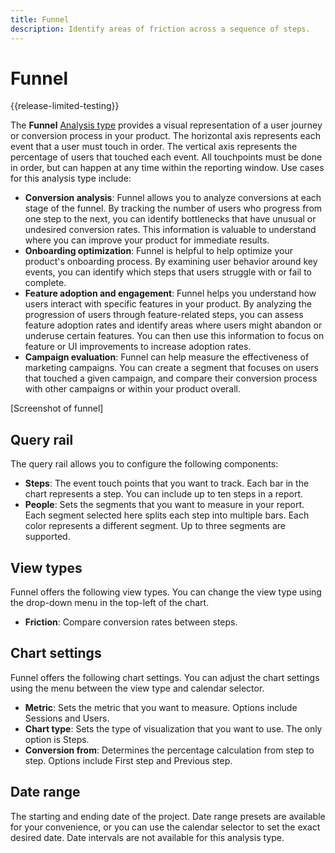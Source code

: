 ```yaml
---
title: Funnel
description: Identify areas of friction across a sequence of steps.
---
```

# Funnel

{{release-limited-testing}}

The **Funnel** [Analysis type](overview.md) provides a visual representation of a user journey or conversion process in your product. The horizontal axis represents each event that a user must touch in order. The vertical axis represents the percentage of users that touched each event. All touchpoints must be done in order, but can happen at any time within the reporting window. Use cases for this analysis type include:

* **Conversion analysis**: Funnel allows you to analyze conversions at each stage of the funnel. By tracking the number of users who progress from one step to the next, you can identify bottlenecks that have unusual or undesired conversion rates. This information is valuable to understand where you can improve your product for immediate results.
* **Onboarding optimization**: Funnel is helpful to help optimize your product's onboarding process. By examining user behavior around key events, you can identify which steps that users struggle with or fail to complete.
* **Feature adoption and engagement**: Funnel helps you understand how users interact with specific features in your product. By analyzing the progression of users through feature-related steps, you can assess feature adoption rates and identify areas where users might abandon or underuse certain features. You can then use this information to focus on feature or UI improvements to increase adoption rates.
* **Campaign evaluation**: Funnel can help measure the effectiveness of marketing campaigns. You can create a segment that focuses on users that touched a given campaign, and compare their conversion process with other campaigns or within your product overall.

[Screenshot of funnel]

## Query rail

The query rail allows you to configure the following components:

* **Steps**: The event touch points that you want to track. Each bar in the chart represents a step. You can include up to ten steps in a report.
* **People**: Sets the segments that you want to measure in your report. Each segment selected here splits each step into multiple bars. Each color represents a different segment. Up to three segments are supported.

## View types

Funnel offers the following view types. You can change the view type using the drop-down menu in the top-left of the chart.

* **Friction**: Compare conversion rates between steps.

## Chart settings

Funnel offers the following chart settings. You can adjust the chart settings using the menu between the view type and calendar selector.

* **Metric**: Sets the metric that you want to measure. Options include Sessions and Users.
* **Chart type**: Sets the type of visualization that you want to use. The only option is Steps.
* **Conversion from**: Determines the percentage calculation from step to step. Options include First step and Previous step.

## Date range

The starting and ending date of the project. Date range presets are available for your convenience, or you can use the calendar selector to set the exact desired date. Date intervals are not available for this analysis type.
